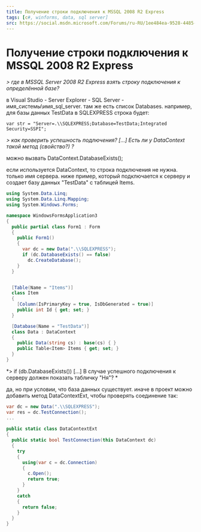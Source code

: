 ```yaml
---
title: Получение строки подключения к MSSQL 2008 R2 Express
tags: [c#, winforms, data, sql server]
src: https://social.msdn.microsoft.com/Forums/ru-RU/1ee484ea-9528-4485-89a6-21819f694d3e/-mssql-2008-r2-express?forum=fordataru 
---
```

# Получение строки подключения к MSSQL 2008 R2 Express
*> где в MSSQL Server 2008 R2 Express взять строку подключения к определённой базе?*

в Visual Studio - Server Explorer - SQL Server - имя_системы\имя_sql_server.
там же есть список Databases. 
например, для базы данных TestData в SQLEXPRESS строка будет:
```
var str = "Server=.\\SQLEXPRESS;Database=TestData;Integrated Security=SSPI";
```
*> как проверить успешность подлючения? [...] Есть ли у DataContext такой метод (свойство?) ?*

можно вызвать DataContext.DatabaseExists();

если используется DataContext, то строка подключения не нужна.
только имя сервера. ниже пример, который подключается к серверу и создает базу данных "TestData" с таблицей Items.
```c#
using System.Data.Linq;
using System.Data.Linq.Mapping;
using System.Windows.Forms;

namespace WindowsFormsApplication3
{
  public partial class Form1 : Form
  {
    public Form1()
    {
      var dc = new Data(".\\SQLEXPRESS");
      if (dc.DatabaseExists() == false)
        dc.CreateDatabase();
    }
  }


  [Table(Name = "Items")]
  class Item
  {
    [Column(IsPrimaryKey = true, IsDbGenerated = true)]
    public int Id { get; set; }
  }

  [Database(Name = "TestData")]
  class Data : DataContext
  {
    public Data(string cs) : base(cs) { }
    public Table<Item> Items { get; set; }
  }
}
```
*> if (db.DatabaseExists()) [...] В случае успешного подключения к серверу должен показать табличку "Ня"? *

да, но при условии, что база данных существует. иначе в проект можно добавить метод DataContextExt, чтобы проверять соединение так:
```c#
var dc = new Data(".\\SQLEXPRESS");
var res = dc.TestConnection();
...
  
public static class DataContextExt
{
  public static bool TestConnection(this DataContext dc)
  {
    try
    {
      using(var c = dc.Connection)
      {
        c.Open();
        return true;
      }
    }
    catch
    {
      return false;
    }
  }
}
```
